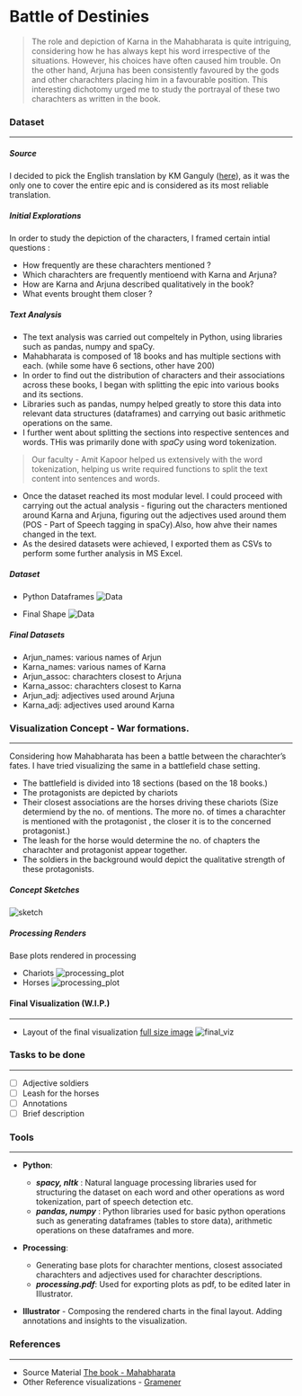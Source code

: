 # Battle of Destinies

> The role and depiction of Karna in the Mahabharata is quite intriguing, considering how he has always kept his word irrespective of the situations. However, his choices have often caused him trouble.
    On the other  hand, Arjuna has been consistently favoured by the gods and other charachters placing him in a favourable position.
    This interesting dichotomy urged me to study the portrayal of these two charachters as written in the book.

### Dataset 
---
##### Source
I decided to pick the English translation by KM Ganguly ([here](http://www.sacred-texts.com/hin/maha/index.html)), as it was the only one to cover the entire epic and is considered as its most reliable translation.

##### Initial Explorations
In order to study the depiction of the characters, I framed certain intial questions :
- How frequently are these charachters mentioned ?
- Which charachters are frequently mentioend with Karna and Arjuna? 
- How are Karna and Arjuna described qualitatively in the book?
- What events brought them closer ?

##### Text Analysis
- The text analysis was carried out compeltely in Python, using libraries such as  pandas, numpy and spaCy.
- Mahabharata is composed of 18 books and has multiple sections with each. (while some have 6 sections, other have 200)
- In order to find out the distribution of characters and their associations across these books, I began with splitting the epic into various books and its sections.
- Libraries such as pandas, numpy helped greatly to store this data into relevant data structures (dataframes) and carrying out basic arithmetic operations on the same.
- I further went about splitting the sections into respective sentences and words. THis was primarily done with *spaCy* using word tokenization.
> Our faculty - Amit Kapoor helped us extensively with the word tokenization, helping us write required functions to split the text content into sentences and words.
- Once the dataset reached its most modular level. I could proceed with carrying out the actual analysis - figuring out the characters mentioned around Karna and Arjuna, figuring out the adjectives used around them (POS - Part of Speech tagging in spaCy).Also, how ahve their names changed in the text.
- As the desired datasets were achieved, I exported them as CSVs to perform some further analysis in MS Excel.

##### Dataset
- Python Dataframes
![Data](https://github.com/IllusionInk/Mahabharata/blob/master/assets/Python_dataframe.jpg)

- Final Shape
![Data](https://github.com/IllusionInk/Mahabharata/blob/master/assets/Final_Dataset.jpg)

##### Final Datasets
- Arjun_names: various names of Arjun
- Karna_names: various names of Karna
- Arjun_assoc: charachters closest to Arjuna
- Karna_assoc: charachters closest to Karna
- Arjun_adj: adjectives used around Arjuna
- Karna_adj: adjectives used around Karna


### Visualization Concept - War formations.
---
Considering how Mahabharata has been a battle between the charachter’s fates. I have tried visualizing the same in a battlefield chase setting.
 - The battlefield is divided into 18 sections (based on the 18 books.)
- The protagonists are depicted by chariots
- Their closest associations are the horses driving these chariots (Size determiend by the no. of mentions. The more no. of times a charachter is mentioned with the protagonist , the closer it is to the concerned protagonist.)
- The leash for the horse would determine the no. of chapters the charachter and protagonist appear together.
- The soldiers in the background would depict the qualitative strength of these protagonists.

##### Concept Sketches
![sketch](https://github.com/IllusionInk/Mahabharata/blob/master/art_renders/Sketches/sketches.jpg)

##### Processing Renders
Base plots rendered in processing
- Chariots
![processing_plot](https://github.com/IllusionInk/Mahabharata/blob/master/art_renders/Processing_renders/char_chariots-02.jpg)
- Horses
![processing_plot](https://github.com/IllusionInk/Mahabharata/blob/master/art_renders/Processing_renders/maha_karna_horses-01.jpg)

#### Final Visualization (W.I.P.)
---
- Layout of the final visualization [full size image](https://www.dropbox.com/s/9ni0vyyvc7aj3sc/Mahabharata_W.I.P..jpg?dl=0)
![final_viz](https://github.com/IllusionInk/Mahabharata/blob/master/art_renders/Final%20Visualization.jpg)


### Tasks to be done
---
- [ ] Adjective soldiers
- [ ] Leash for the horses
- [ ] Annotations
- [ ] Brief description

### Tools 
---
- **Python**:
   - ***spacy, nltk*** : Natural language processing libraries used for structuring the dataset on each word and other operations as word tokenization, part of speech detection etc.
   - ***pandas, numpy*** : Python libraries used for basic python operations such as generating dataframes (tables to store data), arithmetic operations on these dataframes and more.

- **Processing**: 
   - Generating base plots for charachter mentions, closest associated charachters and adjectives used for charachter descriptions.
   - ***processing.pdf***: Used for exporting plots as pdf, to be edited later in Illustrator.

- **Illustrator** - Composing the rendered charts in the final layout. Adding annotations and insights to the visualization.

### References
---
- Source Material [The book - Mahabharata](http://www.sacred-texts.com/hin/maha/index.htm)
 - Other Reference visualizations - [Gramener](https://gramener.com/mahabharatha/)

